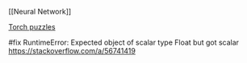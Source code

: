 [[Neural Network]]

[Torch puzzles](https://github.com/srush/Tensor-Puzzles)

#fix RuntimeError: Expected object of scalar type Float but got scalar
https://stackoverflow.com/a/56741419